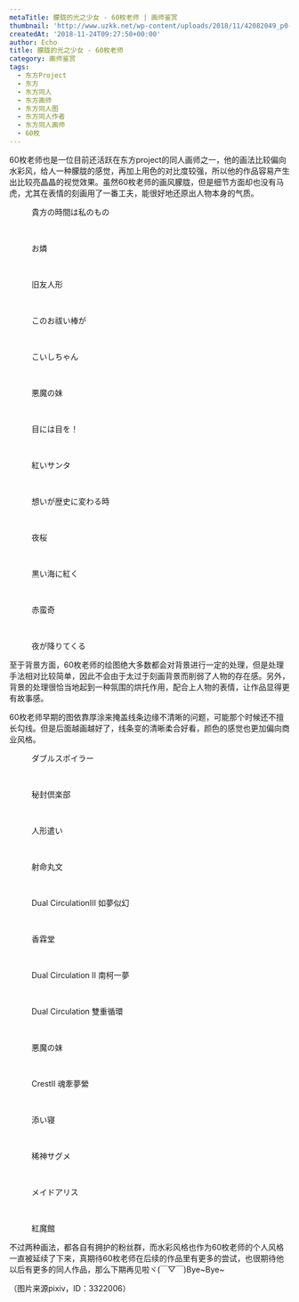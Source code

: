 ```yaml
---
metaTitle: 朦胧的光之少女 - 60枚老师 | 画师鉴赏
thumbnail: 'http://www.uzkk.net/wp-content/uploads/2018/11/42082049_p0-825x510.jpg'
createdAt: '2018-11-24T09:27:50+00:00'
author: Echo
title: 朦胧的光之少女 - 60枚老师
category: 画师鉴赏
tags:
  - 东方Project
  - 东方
  - 东方同人
  - 东方画师
  - 东方同人图
  - 东方同人作者
  - 东方同人画师
  - 60枚
---
```


60枚老师也是一位目前还活跃在东方project的同人画师之一，他的画法比较偏向水彩风，给人一种朦胧的感觉，再加上用色的对比度较强，所以他的作品容易产生出比较亮晶晶的视觉效果。虽然60枚老师的画风朦胧，但是细节方面却也没有马虎，尤其在表情的刻画用了一番工夫，能很好地还原出人物本身的气质。

<figure>
  <img src="http://www.uzkk.net/wp-content/uploads/2018/11/41910631_p0-1.jpg" alt=""/>
  <figcaption>貴方の時間は私のもの</figcaption>
</figure>

 

<figure>
  <img src="http://www.uzkk.net/wp-content/uploads/2018/11/41930811_p0.jpg" alt=""/>
  <figcaption>お燐</figcaption>
</figure>

 

<figure>
  <img src="http://www.uzkk.net/wp-content/uploads/2018/11/43066179_p0.jpg" alt=""/>
  <figcaption>旧友人形</figcaption>
</figure>

 

<figure>
  <img src="http://www.uzkk.net/wp-content/uploads/2018/11/44036478_p0.jpg" alt=""/>
  <figcaption>このお祓い棒が</figcaption>
</figure>

 

<figure>
  <img src="http://www.uzkk.net/wp-content/uploads/2018/11/42082049_p0.jpg" alt=""/>
  <figcaption>こいしちゃん</figcaption>
</figure>

 

<figure>
  <img src="http://www.uzkk.net/wp-content/uploads/2018/11/42390794_p0.jpg" alt=""/>
  <figcaption>悪魔の妹</figcaption>
</figure>

 

<figure>
  <img src="http://www.uzkk.net/wp-content/uploads/2018/11/42994758_p0.jpg" alt=""/>
  <figcaption>目には目を！</figcaption>
</figure>

 

<figure>
  <img src="http://www.uzkk.net/wp-content/uploads/2018/11/47745464_p0-1.jpg" alt=""/>
  <figcaption>紅いサンタ</figcaption>
</figure>

 

<figure>
  <img src="http://www.uzkk.net/wp-content/uploads/2018/11/47766774_p0-1.jpg" alt=""/>
  <figcaption>想いが歴史に変わる時</figcaption>
</figure>

 

<figure>
  <img src="http://www.uzkk.net/wp-content/uploads/2018/11/54075462_p0.jpg" alt=""/>
  <figcaption>夜桜</figcaption>
</figure>

 

<figure>
  <img src="http://www.uzkk.net/wp-content/uploads/2018/11/44853473_p0-1.jpg" alt=""/>
  <figcaption>黒い海に紅く</figcaption>
</figure>

 

<figure>
  <img src="http://www.uzkk.net/wp-content/uploads/2018/11/45067831_p0.jpg" alt=""/>
  <figcaption>赤蛮奇</figcaption>
</figure>

 

<figure>
  <img src="http://www.uzkk.net/wp-content/uploads/2018/11/45197454_p0-1.jpg" alt=""/>
  <figcaption>夜が降りてくる</figcaption>
</figure>

至于背景方面，60枚老师的绘图绝大多数都会对背景进行一定的处理，但是处理手法相对比较简单，因此不会由于太过于刻画背景而削弱了人物的存在感。另外，背景的处理很恰当地起到一种氛围的烘托作用，配合上人物的表情，让作品显得更有故事感。

60枚老师早期的图依靠厚涂来掩盖线条边缘不清晰的问题，可能那个时候还不擅长勾线。但是后面越画越好了，线条变的清晰柔合好看，颜色的感觉也更加偏向商业风格。

<figure>
  <img src="http://www.uzkk.net/wp-content/uploads/2018/11/69218718_p0.jpg" alt=""/>
  <figcaption>ダブルスポイラー</figcaption>
</figure>

 

<figure>
  <img src="http://www.uzkk.net/wp-content/uploads/2018/11/69311606_p0.jpg" alt=""/>
  <figcaption>秘封倶楽部</figcaption>
</figure>

 

<figure>
  <img src="http://www.uzkk.net/wp-content/uploads/2018/11/69204447_p0.jpg" alt=""/>
  <figcaption>人形遣い</figcaption>
</figure>

 

<figure>
  <img src="http://www.uzkk.net/wp-content/uploads/2018/11/68457754_p0.jpg" alt=""/>
  <figcaption>射命丸文</figcaption>
</figure>

 

<figure>
  <img src="http://www.uzkk.net/wp-content/uploads/2018/11/62702938_p0.jpg" alt=""/>
  <figcaption>Dual CirculationⅢ 如夢似幻</figcaption>
</figure>

 

<figure>
  <img src="http://www.uzkk.net/wp-content/uploads/2018/11/69325904_p0.jpg" alt=""/>
  <figcaption>香霖堂</figcaption>
</figure>

 

<figure>
  <img src="http://www.uzkk.net/wp-content/uploads/2018/11/58351799_p0.jpg" alt=""/>
  <figcaption>Dual Circulation Ⅱ 南柯一夢</figcaption>
</figure>

 

<figure>
  <img src="http://www.uzkk.net/wp-content/uploads/2018/11/56551460_p0.jpg" alt=""/>
  <figcaption>Dual Circulation 雙重循環</figcaption>
</figure>

 

<figure>
  <img src="http://www.uzkk.net/wp-content/uploads/2018/11/68419990_p0.jpg" alt=""/>
  <figcaption>悪魔の妹</figcaption>
</figure>

 

<figure>
  <img src="http://www.uzkk.net/wp-content/uploads/2018/11/66418858_p0.jpg" alt=""/>
  <figcaption>CrestⅡ 魂牽夢縈</figcaption>
</figure>

 

<figure>
  <img src="http://www.uzkk.net/wp-content/uploads/2018/11/66362485_p0.jpg" alt=""/>
  <figcaption>添い寝</figcaption>
</figure>

 

<figure>
  <img src="http://www.uzkk.net/wp-content/uploads/2018/11/56601163_p0.jpg" alt=""/>
  <figcaption>稀神サグメ</figcaption>
</figure>

 

<figure>
  <img src="http://www.uzkk.net/wp-content/uploads/2018/11/62512175_p0.jpg" alt=""/>
  <figcaption>メイドアリス</figcaption>
</figure>

 

<figure>
  <img src="http://www.uzkk.net/wp-content/uploads/2018/11/54089416_p0-1.jpg" alt=""/>
  <figcaption>紅魔館</figcaption>
</figure>

不过两种画法，都各自有拥护的粉丝群，而水彩风格也作为60枚老师的个人风格一直被延续了下来，真期待60枚老师在后续的作品里有更多的尝试，也很期待他以后有更多的同人作品，那么下期再见啦ヾ(￣▽￣)Bye~Bye~

（图片来源pixiv，ID：3322006）
